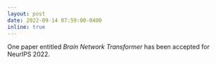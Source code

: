 ```yaml
---
layout: post
date: 2022-09-14 07:59:00-0400
inline: true
---
```


One paper entitled *Brain Network Transformer* has been accepted for NeurIPS 2022.
